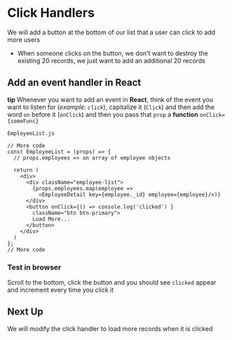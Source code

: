 # Click Handlers
We will add a button at the bottom of our list that a user can click to add more users

* When someone clicks on the button, we don't want to destroy the existing 20 records, we just want to add an additional 20 records

## Add an event handler in React
**tip** Whenever you want to add an event in **React**, think of the event you want to listen for (_example: `click`_), capitalize it (`Click`) and then add the word `on` before it (`onClick`) and then you pass that `prop` a **function** `onClick={someFunc}`

`EmployeeList.js`

```
// More code
const EmployeeList = (props) => {
  // props.employees => an array of employee objects

  return (
    <div>
      <div className="employee-list">
        {props.employees.map(employee =>
          <EmployeeDetail key={employee._id} employee={employee}/>)}
      </div>
      <button onClick={() => console.log('clicked') } 
        className="btn btn-primary">
        Load More...
      </button>
    </div>
  )
};
// More code
```

### Test in browser
Scroll to the bottom, click the button and you should see `clicked` appear and increment every time you click it

## Next Up
We will modify the click handler to load more records when it is clicked

